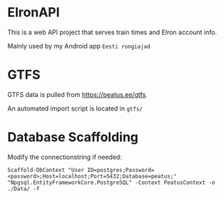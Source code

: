 # ElronAPI
This is a web API project that serves train times and Elron account info.

Mainly used by my Android app `Eesti rongiajad`

# GTFS
GTFS data is pulled from https://peatus.ee/gtfs.

An automated import script is located in `gtfs/`

# Database Scaffolding
Modify the connectionstring if needed:

`Scaffold-DbContext "User ID=postgres;Password=<password>;Host=localhost;Port=5432;Database=peatus;" "Npgsql.EntityFrameworkCore.PostgreSQL" -Context PeatusContext -o ./Data/ -f`
